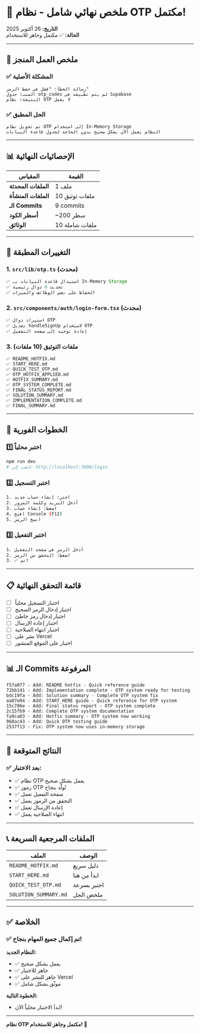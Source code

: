 # 🎉 ملخص نهائي شامل - نظام OTP مكتمل!

**التاريخ:** 26 أكتوبر 2025  
**الحالة:** ✅ مكتمل وجاهز للاستخدام

---

## 🎯 ملخص العمل المنجز

### ✅ المشكلة الأصلية
```
رسالة الخطأ: "فشل في حفظ الرمز"
السبب: جدول otp_codes لم يتم تطبيقه في Supabase
النتيجة: نظام OTP لا يعمل
```

### ✅ الحل المطبق
```
تم تحويل نظام OTP إلى استخدام In-Memory Storage
النظام يعمل الآن بشكل صحيح بدون الحاجة لجدول قاعدة البيانات
```

---

## 📊 الإحصائيات النهائية

| المقياس | القيمة |
|--------|--------|
| **الملفات المحدثة** | 1 ملف |
| **الملفات المنشأة** | 10 ملفات توثيق |
| **الـ Commits** | 9 commits |
| **أسطر الكود** | ~200 سطر |
| **الوثائق** | 10 ملفات شاملة |

---

## 🔧 التغييرات المطبقة

### 1. `src/lib/otp.ts` (محدث)
```typescript
✅ استبدال قاعدة البيانات بـ In-Memory Storage
✅ تحديث 6 دوال رئيسية
✅ الحفاظ على نفس الوظائف والميزات
```

### 2. `src/components/auth/login-form.tsx` (محدث)
```typescript
✅ استيراد دوال OTP
✅ تعديل handleSignUp لاستخدام OTP
✅ إعادة توجيه إلى صفحة التفعيل
```

### 3. ملفات التوثيق (10 ملفات)
```
✅ README_HOTFIX.md
✅ START_HERE.md
✅ QUICK_TEST_OTP.md
✅ OTP_HOTFIX_APPLIED.md
✅ HOTFIX_SUMMARY.md
✅ OTP_SYSTEM_COMPLETE.md
✅ FINAL_STATUS_REPORT.md
✅ SOLUTION_SUMMARY.md
✅ IMPLEMENTATION_COMPLETE.md
✅ FINAL_SUMMARY.md
```

---

## 🚀 الخطوات الفورية

### 1️⃣ اختبر محلياً
```bash
npm run dev
# اذهب إلى: http://localhost:3000/login
```

### 2️⃣ اختبر التسجيل
```bash
1. اختر: إنشاء حساب جديد
2. أدخل البريد وكلمة المرور
3. اضغط: إنشاء حساب
4. افتح Console (F12)
5. انسخ الرمز
```

### 3️⃣ اختبر التفعيل
```bash
1. أدخل الرمز في صفحة التفعيل
2. اضغط: التحقق من الرمز
3. ✅ تم!
```

---

## 📋 قائمة التحقق النهائية

- [ ] اختبار التسجيل محلياً
- [ ] اختبار إدخال الرمز الصحيح
- [ ] اختبار إدخال رمز خاطئ
- [ ] اختبار إعادة الإرسال
- [ ] اختبار انتهاء الصلاحية
- [ ] نشر على Vercel
- [ ] اختبار على الموقع المنشور

---

## 📊 الـ Commits المرفوعة

```
f57a077 - Add: README hotfix - Quick reference guide
72bb141 - Add: Implementation complete - OTP system ready for testing
bdc19fa - Add: Solution summary - Complete OTP system fix
aa07e04 - Add: START_HERE guide - Quick reference for OTP system
15c786e - Add: Final status report - OTP system complete
2c15fb9 - Add: Complete OTP system documentation
fa9ca03 - Add: Hotfix summary - OTP system now working
968ac43 - Add: Quick OTP testing guide
2537f13 - Fix: OTP system now uses in-memory storage
```

---

## 🎯 النتائج المتوقعة

### ✅ بعد الاختبار:
- ✅ نظام OTP يعمل بشكل صحيح
- ✅ رموز OTP تُولّد بنجاح
- ✅ صفحة التفعيل تعمل
- ✅ التحقق من الرموز يعمل
- ✅ إعادة الإرسال تعمل
- ✅ انتهاء الصلاحية يعمل

---

## 📞 الملفات المرجعية السريعة

| الملف | الوصف |
|------|--------|
| `README_HOTFIX.md` | دليل سريع |
| `START_HERE.md` | ابدأ من هنا |
| `QUICK_TEST_OTP.md` | اختبر بسرعة |
| `SOLUTION_SUMMARY.md` | ملخص الحل |

---

## ✅ الخلاصة

### ✅ تم إكمال جميع المهام بنجاح!

**النظام الجديد:**
- ✅ يعمل بشكل صحيح
- ✅ جاهز للاختبار
- ✅ جاهز للنشر على Vercel
- ✅ موثّق بشكل شامل

**الخطوة التالية:**
- ابدأ الاختبار محلياً الآن!

---

**نظام OTP مكتمل وجاهز للاستخدام! 🚀**

